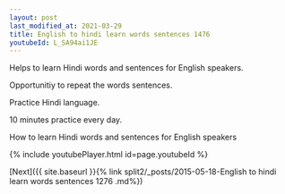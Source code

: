 ```yaml
---
layout: post
last_modified_at: 2021-03-29
title: English to hindi learn words sentences 1476 
youtubeId: L_SA94ai1JE
---
```

 
 
Helps to learn Hindi words and sentences for English speakers.

Opportunitiy to repeat the words sentences. 

Practice Hindi language. 
 
10 minutes practice every day. 
 
How to learn Hindi words and sentences for English speakers 
 
{% include youtubePlayer.html id=page.youtubeId %}
 
 
[Next]({{ site.baseurl }}{% link  split2/_posts/2015-05-18-English to hindi learn words sentences 1276 .md%})
 
